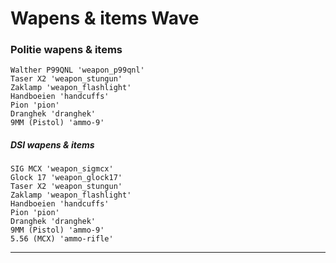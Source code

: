 # Wapens & items Wave

### Politie wapens & items
    Walther P99QNL 'weapon_p99qnl'
    Taser X2 'weapon_stungun'
    Zaklamp 'weapon_flashlight'
    Handboeien 'handcuffs'
    Pion 'pion'
    Dranghek 'dranghek'
    9MM (Pistol) 'ammo-9'
##### DSI wapens & items
    SIG MCX 'weapon_sigmcx'
    Glock 17 'weapon_glock17'
    Taser X2 'weapon_stungun'
    Zaklamp 'weapon_flashlight'
    Handboeien 'handcuffs'
    Pion 'pion'
    Dranghek 'dranghek'
    9MM (Pistol) 'ammo-9'
    5.56 (MCX) 'ammo-rifle'
    
    
---------------------
